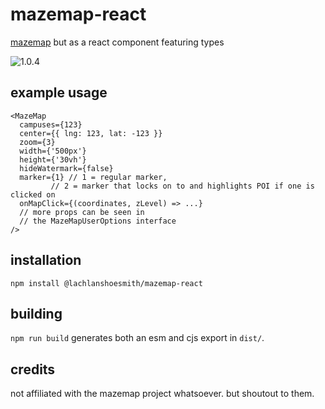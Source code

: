 # mazemap-react

[mazemap](https://api.mazemap.com/js/v2.1.2/docs/) but as a react component featuring types

![1.0.4](https://img.shields.io/npm/v/@lachlanshoesmith/mazemap-react)

## example usage

```tsx
<MazeMap
  campuses={123}
  center={{ lng: 123, lat: -123 }}
  zoom={3}
  width={'500px'}
  height={'30vh'}
  hideWatermark={false}
  marker={1} // 1 = regular marker,
	     // 2 = marker that locks on to and highlights POI if one is clicked on
  onMapClick={(coordinates, zLevel) => ...}
  // more props can be seen in
  // the MazeMapUserOptions interface
/>
```

## installation

`npm install @lachlanshoesmith/mazemap-react`

## building

`npm run build` generates both an esm and cjs export in `dist/`.

## credits

not affiliated with the mazemap project whatsoever. but shoutout to them.
